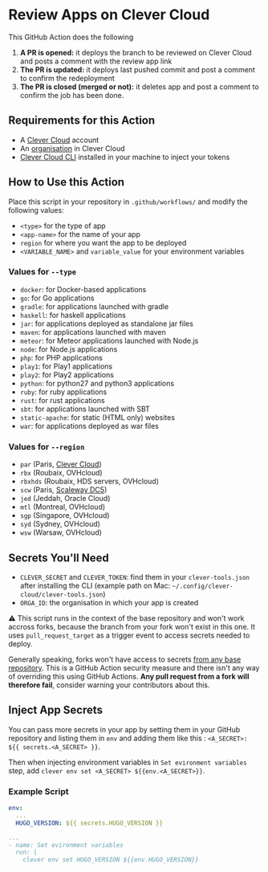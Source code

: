 
# Review Apps on Clever Cloud

This GitHub Action does the following

1. **A PR is opened:** it deploys the branch to be reviewed on Clever Cloud and posts a comment with the review app link
2. **The PR is updated:** it deploys last pushed commit and post a comment to confirm the redeployment
3. **The PR is closed (merged or not):** it deletes app and post a comment to confirm the job has been done.

## Requirements for this Action

- A [Clever Cloud](https://www.clever-cloud.com) account
- An [organisation](https://developers.clever-cloud.com/doc/account/administrate-organization/) in Clever Cloud
- [Clever Cloud CLI](https://developers.clever-cloud.com/doc/cli/getting_started/) installed in your machine to inject your tokens

## How to Use this Action

Place this script in your repository in `.github/workflows/` and modify the following values:

- `<type>` for the type of app
- `<app-name>` for the name of your app
- `region` for where you want the app to be deployed
- `<VARIABLE_NAME>` and `variable_value` for your environment variables

### Values for `--type`

- `docker`: for Docker-based applications
- `go`: for Go applications
- `gradle`: for applications launched with gradle
- `haskell`: for haskell applications
- `jar`: for applications deployed as standalone jar files
- `maven`: for applications launched with maven
- `meteor`: for Meteor applications launched with Node.js
- `node`: for Node.js applications
- `php`: for PHP applications
- `play1`: for Play1 applications
- `play2`: for Play2 applications
- `python`: for python27 and python3 applications
- `ruby`: for ruby applications
- `rust`: for rust applications
- `sbt`: for applications launched with SBT
- `static-apache`: for static (HTML only) websites
- `war`: for applications deployed as war files

### Values for `--region`

- `par` (Paris, [Clever Cloud](https://www.clever-cloud.com/infrastructure/))
- `rbx` (Roubaix, OVHcloud)
- `rbxhds` (Roubaix, HDS servers, OVHcloud)
- `scw` (Paris, [Scaleway DC5](https://www.clever-cloud.com/blog/press/2023/01/17/clever-cloud-and-scaleway-join-forces-to-unveil-a-sovereign-european-paas-offering/))
- `jed` (Jeddah, Oracle Cloud)
- `mtl` (Montreal, OVHcloud)
- `sgp` (Singapore, OVHcloud)
- `syd` (Sydney, OVHcloud)
- `wsw` (Warsaw, OVHcloud)

## Secrets You'll Need

- `CLEVER_SECRET` and `CLEVER_TOKEN`: find them in your `clever-tools.json` after installing the CLI (example path on Mac: `~/.config/clever-cloud/clever-tools.json`)
- `ORGA_ID`: the organisation in which your app is created

⚠️ This script runs in the context of the base repository and won't work accross forks, because the branch from your fork won't exist in this one. It uses `pull_request_target` as a trigger event to access secrets needed to deploy.

Generally speaking, forks won't have access to secrets [from any base repository](https://docs.github.com/en/actions/using-workflows/events-that-trigger-workflows#workflows-in-forked-repositories-1). This is a GitHub Action security measure and there isn't any way of overriding this using GitHub Actions. **Any pull request from a fork will therefore fail**, consider warning your contributors about this.

## Inject App Secrets

You can pass more secrets in your app by setting them in your GitHub repository and listing them in `env` and adding them like this : `<A_SECRET>: ${{ secrets.<A_SECRET> }}`.

Then when injecting environment variables in `Set evironment variables` step, add `clever env set <A_SECRET> ${{env.<A_SECRET>}}`.

### Example Script

```yaml
env:
  ...
  HUGO_VERSION: ${{ secrets.HUGO_VERSION }}

...
- name: Set evironment variables
  run: |
    clever env set HUGO_VERSION ${{env.HUGO_VERSION}}
```
